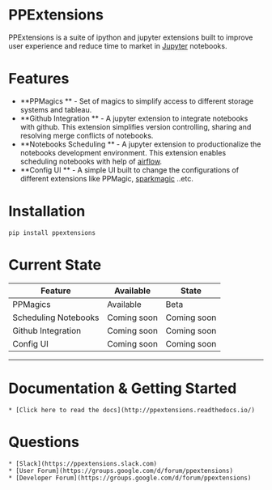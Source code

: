 # PPExtensions

PPExtensions is a suite of ipython and jupyter extensions built to improve user experience and reduce time to market in [Jupyter](http://jupyter.org) notebooks.


# Features

* **PPMagics ** - Set of magics to simplify access to different storage systems and tableau.
* **Github Integration ** - A jupyter extension to integrate notebooks with github. This extension simplifies version controlling, sharing and resolving merge conflicts of notebooks.
* **Notebooks Scheduling ** - A jupyter extension to productionalize the notebooks development environment. This extension enables scheduling notebooks with help of [airflow](https://airflow.apache.org/).
* **Config UI ** - A simple UI built to change the configurations of different extensions like PPMagic, [sparkmagic](https://github.com/jupyter-incubator/sparkmagic) ..etc.


# Installation

    pip install ppextensions


# Current State

| Feature | Available | State |
|---------------------- | ------------- | -------------|
| PPMagics | Available | Beta |
| Scheduling Notebooks | Coming soon | Coming soon |
| Github Integration | Coming soon | Coming soon |
| Config UI | Coming soon | Coming soon |

--------------------------------------------------------------------------------------------------------------------

# Documentation & Getting Started

    * [Click here to read the docs](http://ppextensions.readthedocs.io/)

# Questions

    * [Slack](https://ppextensions.slack.com)
    * [User Forum](https://groups.google.com/d/forum/ppextensions)
    * [Developer Forum](https://groups.google.com/d/forum/ppextensions)